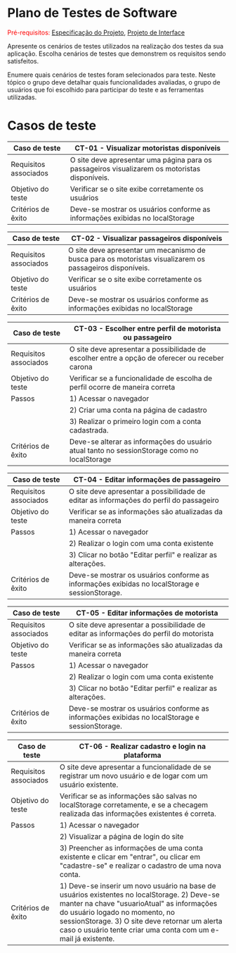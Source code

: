 # Plano de Testes de Software

<span style="color:red">Pré-requisitos: <a href="2-Especificação do Projeto.md"> Especificação do Projeto</a></span>, <a href="3-Projeto de Interface.md"> Projeto de Interface</a>

Apresente os cenários de testes utilizados na realização dos testes da sua aplicação. Escolha cenários de testes que demonstrem os requisitos sendo satisfeitos.

Enumere quais cenários de testes foram selecionados para teste. Neste tópico o grupo deve detalhar quais funcionalidades avaliadas, o grupo de usuários que foi escolhido para participar do teste e as ferramentas utilizadas.
 

# Casos de teste
|   Caso de teste    |           CT-01 - Visualizar motoristas disponíveis                         |
|--------------------|-----------------------------------------------------------------------------|
|Requisitos associados | O site deve apresentar uma página para os passageiros visualizarem os motoristas disponíveis. |
| Objetivo do teste | Verificar se o site exibe corretamente os usuários |
| Critérios de êxito | Deve-se mostrar os usuários conforme as informações exibidas no localStorage |


|   Caso de teste    |           CT-02 - Visualizar passageiros disponíveis                         |
|--------------------|-----------------------------------------------------------------------------|
|Requisitos associados | O site deve apresentar um mecanismo de busca para os motoristas visualizarem os passageiros disponíveis. |
| Objetivo do teste | Verificar se o site exibe corretamente os usuários |
| Critérios de êxito | Deve-se mostrar os usuários conforme as informações exibidas no localStorage |


|   Caso de teste    |           CT-03 - Escolher entre perfil de motorista ou passageiro          |
|--------------------|-----------------------------------------------------------------------------|
|Requisitos associados | O site deve apresentar a possibilidade de escolher entre a opção de oferecer ou receber carona|
| Objetivo do teste | Verificar se a funcionalidade de escolha de perfil ocorre de maneira correta |
| Passos | 1) Acessar o navegador |
|        | 2) Criar uma conta na página de cadastro|
|        | 3) Realizar o primeiro login com a conta cadastrada.|
| Critérios de êxito | Deve-se alterar as informações do usuário atual tanto no sessionStorage como no localStorage |


|   Caso de teste    |           CT-04 - Editar informações de passageiro         |
|--------------------|-----------------------------------------------------------------------------|
|Requisitos associados | O site deve apresentar a possibilidade de editar as informações do perfil do passageiro |
| Objetivo do teste | Verificar se as informações são atualizadas da maneira correta |
| Passos | 1) Acessar o navegador |
|        | 2) Realizar o login com uma conta existente|
|        | 3) Clicar no botão "Editar perfil" e realizar as alterações.|
| Critérios de êxito | Deve-se mostrar os usuários conforme as informações exibidas no localStorage e sessionStorage.|

|   Caso de teste    |           CT-05 - Editar informações de motorista         |
|--------------------|-----------------------------------------------------------------------------|
|Requisitos associados | O site deve apresentar a possibilidade de editar as informações do perfil do motorista |
| Objetivo do teste | Verificar se as informações são atualizadas da maneira correta |
| Passos | 1) Acessar o navegador |
|        | 2) Realizar o login com uma conta existente|
|        | 3) Clicar no botão "Editar perfil" e realizar as alterações.|
| Critérios de êxito | Deve-se mostrar os usuários conforme as informações exibidas no localStorage e sessionStorage.|

|   Caso de teste    |           CT-06 - Realizar cadastro e login na plataforma        |
|--------------------|-----------------------------------------------------------------------------|
|Requisitos associados | O site deve apresentar a funcionalidade de se registrar um novo usuário e de logar com um usuário existente. |
| Objetivo do teste | Verificar se as informações são salvas no localStorage corretamente, e se a checagem realizada das informações existentes é correta. |
| Passos | 1) Acessar o navegador |
|        | 2) Visualizar a página de login do site|
|        | 3) Preencher as informações de uma conta existente e clicar em "entrar", ou clicar em "cadastre-se" e realizar o cadastro de uma nova conta.|
| Critérios de êxito | 1) Deve-se inserir um novo usuário na base de usuários existentes no localStorage. 2) Deve-se manter na chave "usuarioAtual" as informações do usuário logado no momento, no sessionStorage. 3) O site deve retornar um alerta caso o usuário tente criar uma conta com um e-mail já existente.|
